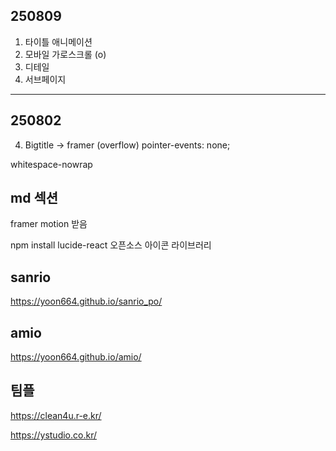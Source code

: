 ## 250809

1. 타이틀 애니메이션
2. 모바일 가로스크롤 (o)
3. 디테일
4. 서브페이지


---

## 250802

4. Bigtitle -> framer (overflow)
pointer-events: none;

whitespace-nowrap

## md 섹션
framer motion 받음

npm install lucide-react
오픈소스 아이콘 라이브러리


## sanrio
https://yoon664.github.io/sanrio_po/

## amio
https://yoon664.github.io/amio/

## 팀플
https://clean4u.r-e.kr/



https://ystudio.co.kr/